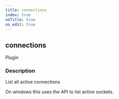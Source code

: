 ```yaml
---
title: connections
index: true
noTitle: true
no_edit: true
---
```




<div class="vql_item"></div>


## connections
<span class='vql_type pull-right page-header'>Plugin</span>


### Description

List all active connections

On windows this uses the API to list active sockets.


